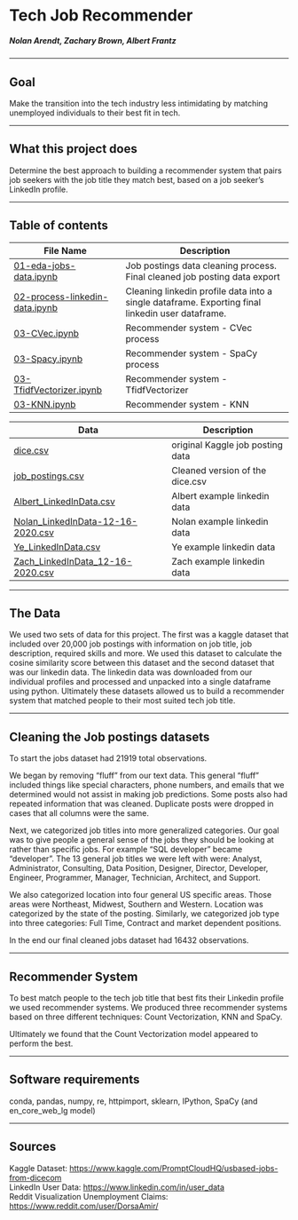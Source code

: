 # Tech Job Recommender
##### Nolan Arendt, Zachary Brown, Albert Frantz
--- 
## Goal
Make the transition into the tech industry less intimidating by matching unemployed individuals to their best fit in tech.  

---
## What this project does
Determine the best approach to building a recommender system that pairs job seekers with the job title they match best, based on a job seeker’s LinkedIn profile.  

---

## Table of contents
| File Name                      | Description                                                                                       |
|--------------------------------|---------------------------------------------------------------------------------------------------|
| [01-eda-jobs-data.ipynb]("01-eda-jobs-data.ipynb")                   | Job postings data cleaning process. Final cleaned job posting data export                         |
| [02-process-linkedin-data.ipynb]("code/02-process-linkedin-data.ipynb") | Cleaning linkedin profile data into  a single dataframe. Exporting final linkedin user dataframe. |
| [03-CVec.ipynb]("code/03-CVec.ipynb")                  | Recommender system - CVec process                                                                 |
| [03-Spacy.ipynb]("code/03-Spacy.ipynb")                 | Recommender system - SpaCy process                                                                |
| [03-TfidfVectorizer.ipynb]("code/03-TfidfVectorizer.ipynb")       | Recommender system - TfidfVectorizer                                                              |
| [03-KNN.ipynb]("code/03-KNN.ipynb.ipynb")                   | Recommender system - KNN                                                                          |

| Data                                  | Description                      |
|---------------------------------------|----------------------------------|
| [dice.csv]("data/dice.csv")                          | original Kaggle job posting data |
| [job_postings.csv]("data/job_postings.csv")                  | Cleaned version of the dice.csv  |
| [Albert_LinkedInData.csv]("data/Albert_LinkedInData.csv")           | Albert example linkedin data     |
| [Nolan_LinkedInData-12-16-2020.csv]('data/Nolan_LinkedInData-12-16-2020.csv') | Nolan example linkedin data      |
| [Ye_LinkedInData.csv]('data/Ye_LinkedInData.csv')               | Ye example linkedin data         |
| [Zach_LinkedInData_12-16-2020.csv]('data/Zach_LinkedInData_12-16-2020.csv')  | Zach example linkedin data       |

---

## The Data
We used two sets of data for this project. The first was a kaggle dataset that included over 20,000 job postings with information on job title, job description, required skills and more. We used this dataset to calculate the cosine similarity score between this dataset and the second dataset that was our linkedin data. The linkedin data was downloaded from our individual profiles and processed and unpacked into a single dataframe using python. Ultimately these datasets allowed us to build a recommender system that matched people to their most suited tech job title. 
 
---
## Cleaning the Job postings datasets
To start the jobs dataset had 21919 total observations.  

We began by removing “fluff” from our text data. This general “fluff” included things like special characters, phone numbers, and emails that we determined would not assist in making job predictions. Some posts also had repeated information that was cleaned. Duplicate posts were dropped in cases that all columns were the same.  
  
Next, we categorized job titles into more generalized categories. Our goal was to give people a general sense of the jobs they should be looking at rather than specific jobs. For example “SQL developer” became “developer”. The 13 general job titles we were left with were: Analyst, Administrator, Consulting, Data Position, Designer, Director, Developer, Engineer, Programmer, Manager, Technician, Architect, and Support.  
   
We also categorized location into four general US specific areas. Those areas were Northeast, Midwest, Southern and Western. Location was categorized by the state of the posting. Similarly, we categorized job type into three categories: Full Time, Contract and market dependent positions.  
  
In the end our final cleaned jobs dataset had 16432 observations.  

---

## Recommender System
To best match people to the tech job title that best fits their Linkedin profile we used recommender systems. We produced three recommender systems based on three different techniques: Count Vectorization, KNN and SpaCy.  
  
Ultimately we found that the Count Vectorization model appeared to perform the best.  

---
## Software requirements
conda, pandas, numpy, re, httpimport, sklearn, IPython, SpaCy (and en_core_web_lg model)

---
## Sources
Kaggle Dataset: https://www.kaggle.com/PromptCloudHQ/usbased-jobs-from-dicecom  
LinkedIn User Data: https://www.linkedin.com/in/user_data  
Reddit Visualization Unemployment Claims: https://www.reddit.com/user/DorsaAmir/  

